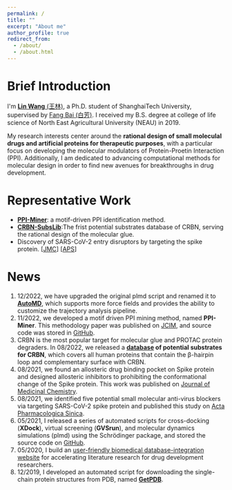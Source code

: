 ```yaml
---
permalink: /
title: ""
excerpt: "About me"
author_profile: true
redirect_from: 
  - /about/
  - /about.html
---
```


Brief Introduction
=====

I'm [**Lin Wang** \(王林\)](https://scholar.google.com.hk/citations?user=lFYS_EQAAAAJ&hl=zh-CN), a Ph.D. student of ShanghaiTech University, supervised by [Fang Bai \(白芳\)](https://scholar.google.com.hk/citations?user=FZ3zkfcAAAAJ&hl=zh-CN). I received my B.S. degree at college of life science of North East Agricultural University \(NEAU\) in 2019.    
    
My research interests center around the **rational design of small moleculal drugs and artificial proteins for therapeutic purposes**, with a particular focus on developing the molecular modulators of Protein-Proetin Interaction \(PPI\). Additionally, I am dedicated to advancing computational methods for molecular design in order to find new avenues for breakthroughs in drug development.   

Representative Work
=====
* [**PPI-Miner**](https://pubs.acs.org/doi/full/10.1021/acs.jcim.2c01033): a motif-driven PPI identification method.
* [**CRBN-SubsLib**](https://bailab.siais.shanghaitech.edu.cn/services/crbn-subslib):The frist potential substrates database of CRBN, serving the rational design of the molecular glue.
* Discovery of SARS-CoV-2 entry disruptors by targeting the spike protein. \[[JMC](https://pubs.acs.org/doi/full/10.1021/acs.jmedchem.1c00320)\] \[[APS](https://www.nature.com/articles/s41401-021-00735-z)\]

News
=====
1. 12/2022, we have upgraded the original plmd script and renamed it to [**AutoMD**](https://github.com/Wang-Lin-boop/AutoMD), which supports more force fields and provides the ability to customize the trajectory analysis pipeline.
2. 11/2022, we developed a motif driven PPI mining method, named **PPI-Miner**. This methodology paper was published on [JCIM](https://pubs.acs.org/doi/full/10.1021/acs.jcim.2c01033), and source code was stored in [GitHub](https://github.com/Wang-Lin-boop/PPI-Miner).
3. CRBN is the most popular target for molecular glue and PROTAC protein degraders. In 08/2022, we released a **[database](https://bailab.siais.shanghaitech.edu.cn/services/crbn-subslib) of potential substrates for CRBN**, which covers all human proteins that contain the β-hairpin loop and complementary surface with CRBN.
4. 08/2021, we found an allosteric drug binding pocket on Spike protein and designed allosteric inhibitors to prohibiting the conformational change of the Spike protein. This work was published on [Journal of Medicinal Chemistry](https://pubs.acs.org/doi/full/10.1021/acs.jmedchem.1c00320).
5. 08/2021, we identified five potential small molecular anti-virus blockers via targeting SARS-CoV-2 spike protein and published this study on [Acta Pharmacologica Sinica](https://www.nature.com/articles/s41401-021-00735-z).
6. 05/2021, I released a series of automated scripts for cross-docking \(**XDock**\), virtual screening \(**GVSrun**\), and molecular dynamics simulations \(plmd\) using the Schrödinger package, and stored the source code on [GitHub](https://github.com/Wang-Lin-boop/Schrodinger-Script).
7. 05/2020, I build an [user-friendly biomedical database-integration website](https://wang-lin-boop.github.io/Biodb-Search/) for accelerating literature research for drug development researchers.
8. 12/2019, I developed an automated script for downloading the single-chain protein structures from PDB, named [**GetPDB**](https://github.com/Wang-Lin-boop/GetPDB).
